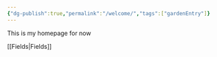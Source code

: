 ```yaml
---
{"dg-publish":true,"permalink":"/welcome/","tags":["gardenEntry"]}
---
```


This is my homepage for now

[[Fields\|Fields]]

